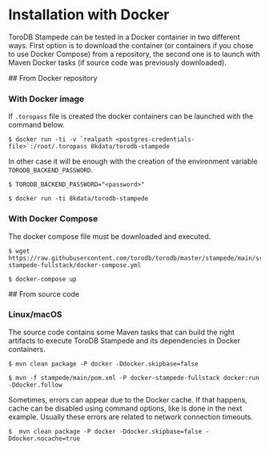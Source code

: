 <h1>Installation with Docker</h1>
ToroDB Stampede can be tested in a Docker container in two different ways. First option is to download the container (or containers if you chose to use Docker Compose) from a repository, the second one is to launch with Maven Docker tasks (if source code was previously downloaded).

## From Docker repository

### With Docker image

If `.toropass` file is created the docker containers can be launched with the command below.

```no-highlight
$ docker run -ti -v `realpath <postgres-credentials-file>`:/root/.toropass 8kdata/torodb-stampede
```

In other case it will be enough with the creation of the environment variable `TORODB_BACKEND_PASSWORD`.

```no-highlight
$ TORODB_BACKEND_PASSWORD="<password>"

$ docker run -ti 8kdata/torodb-stampede
```

### With Docker Compose

The docker compose file must be downloaded and executed.

```no-highlight
$ wget https://raw.githubusercontent.com/torodb/torodb/master/stampede/main/src/main/dist/docker/compose/torodb-stampede-fullstack/docker-compose.yml

$ docker-compose up
```

## From source code

### Linux/macOS

The source code contains some Maven tasks that can build the right artifacts to execute ToroDB Stampede and its dependencies in Docker containers.

```no-highlight
$ mvn clean package -P docker -Ddocker.skipbase=false

$ mvn -f stampede/main/pom.xml -P docker-stampede-fullstack docker:run -Ddocker.follow
```

Sometimes, errors can appear due to the Docker cache. If that happens, cache can be disabled using command options, like is done in the next example. Usually these errors are related to network connection timeouts.

```no-highlight
$  mvn clean package -P docker -Ddocker.skipbase=false -Ddocker.nocache=true
```
